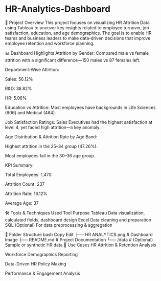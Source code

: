 # HR-Analytics-Dashboard

📌 Project Overview
This project focuses on visualizing HR Attrition Data using Tableau to uncover key insights related to employee turnover, job satisfaction, education, and age demographics. The goal is to enable HR teams and business leaders to make data-driven decisions that improve employee retention and workforce planning.

📊 Dashboard Highlights
Attrition by Gender: Compared male vs female attrition with a significant difference—150 males vs 87 females left.

Department-Wise Attrition:

Sales: 56.12%

R&D: 38.82%

HR: 5.06%

Education vs Attrition: Most employees have backgrounds in Life Sciences (606) and Medical (464).

Job Satisfaction Ratings: Sales Executives had the highest satisfaction at level 4, yet faced high attrition—a key anomaly.

Age Distribution & Attrition Rate by Age Band:

Highest attrition in the 25–34 group (47.26%).

Most employees fall in the 30–36 age group.

KPI Summary:

Total Employees: 1,470

Attrition Count: 237

Attrition Rate: 16.12%

Average Age: 37

🛠️ Tools & Techniques Used
Tool	Purpose
Tableau	Data visualization, calculated fields, dashboard design
Excel	Data cleaning and preparation
SQL	(Optional) For data preprocessing & aggregation

📁 Folder Structure
bash
Copy
Edit
├── HR ANALYTICS.png      # Dashboard Image
├── README.md             # Project Documentation
└── /data                 # (Optional) Sample or synthetic HR data
🎯 Use Cases
HR Attrition & Retention Analysis

Workforce Demographics Reporting

Data-Driven HR Policy Making

Performance & Engagement Analysis

